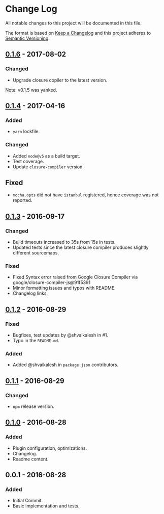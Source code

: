 # Change Log

All notable changes to this project will be documented in this file.

The format is based on [Keep a Changelog](http://keepachangelog.com/) 
and this project adheres to [Semantic Versioning](http://semver.org/).

## [0.1.6] - 2017-08-02
### Changed
- Upgrade closure copiler to the latest version.

Note: v0.1.5 was yanked.


## [0.1.4] - 2017-04-16
### Added
- `yarn` lockfile.

### Changed
- Added `node@v5` as a build target.
- Test coverage.
- Update `closure-compiler` version.

## Fixed
- `mocha.opts` did not have `istanbul` registered, hence coverage was not reported.


## [0.1.3] - 2016-09-17
### Changed
- Build timeouts increased to 35s from 15s in tests.
- Updated tests since the latest closure compiler produces slightly different sourcemaps.

### Fixed
- Fixed Syntax error raised from Google Closure Compiler via google/closure-compiler-js@91f5391
- Minor formatting issues and typos with README.
- Changelog links.


## [0.1.2] - 2016-08-29
### Fixed
- Bugfixes, test updates by @shvaikalesh in #1.
- Typo in the `README.md`.

### Added
- Added @shvaikalesh in `package.json` contributors.


## [0.1.1] - 2016-08-29
### Changed
- `npm` release version.


## [0.1.0] - 2016-08-28
### Added
- Plugin configuration, optimizations.
- Changelog.
- Readme content.


## 0.0.1 - 2016-08-28
### Added
- Initial Commit.
- Basic implementation and tests.



[0.1.6]: https://github.com/prashnts/closure-compiler-brunch/compare/0.1.6...0.1.6
[0.1.4]: https://github.com/prashnts/closure-compiler-brunch/compare/0.1.3...0.1.4
[0.1.3]: https://github.com/prashnts/closure-compiler-brunch/compare/0.1.2...0.1.3
[0.1.2]: https://github.com/prashnts/closure-compiler-brunch/compare/0.1.1...0.1.2
[0.1.1]: https://github.com/prashnts/closure-compiler-brunch/compare/0.1.0...0.1.1
[0.1.0]: https://github.com/prashnts/closure-compiler-brunch/compare/0.0.1...0.1.0
